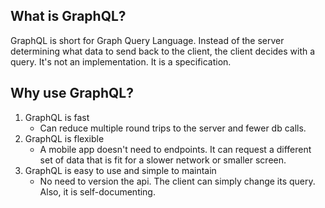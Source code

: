 ## What is GraphQL?

GraphQL is short for Graph Query Language. Instead of the server determining what data to send back to the client, the client decides with a query. It's not an implementation. It is a specification.

## Why use GraphQL?

1. GraphQL is fast
    - Can reduce multiple round trips to the server and fewer db calls.
2. GraphQL is flexible
    - A mobile app doesn't need to endpoints. It can request a different set of data that is fit for a slower network or smaller screen.
3. GraphQL is easy to use and simple to maintain
    - No need to version the api. The client can simply change its query. Also, it is self-documenting.
